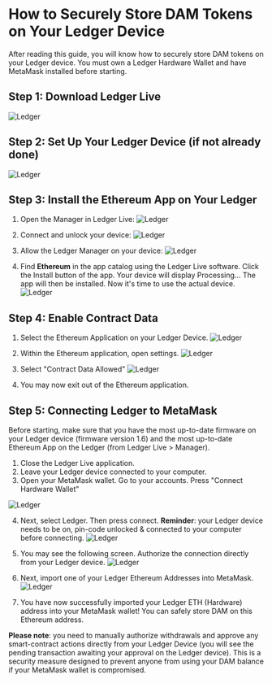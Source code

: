 # How to Securely Store DAM Tokens on Your Ledger Device

After reading this guide, you will know how to securely store DAM tokens on your Ledger device. You must own a Ledger Hardware Wallet and have MetaMask installed before starting.

## Step 1: Download Ledger Live

![Ledger](../../helpArticles/assets/images/pngs/ledger/ledger1.png#_maxWidth=350)

## Step 2: Set Up Your Ledger Device (if not already done) 

![Ledger](../../helpArticles/assets/images/pngs/ledger/ledger2.png#_maxWidth=350)

## Step 3: Install the Ethereum App on Your Ledger

1. Open the Manager in Ledger Live:
![Ledger](../../helpArticles/assets/images/pngs/ledger/ledger3.png#_maxWidth=350)

2. Connect and unlock your device:
![Ledger](../../helpArticles/assets/images/pngs/ledger/ledger4.png#_maxWidth=350)

3. Allow the Ledger Manager on your device:
![Ledger](../../helpArticles/assets/images/pngs/ledger/ledger5.png#_maxWidth=350)

4. Find **Ethereum** in the app catalog using the Ledger Live software. Click the Install button of the app. Your device will display Processing... The app will then be installed. Now it's time to use the actual device.
![Ledger](../../helpArticles/assets/images/pngs/ledger/ledger6.png)

## Step 4: Enable Contract Data

1. Select the Ethereum Application on your Ledger Device. 
![Ledger](../../helpArticles/assets/images/pngs/ledger/ledger7.jpg)

2. Within the Ethereum application, open settings. 
![Ledger](../../helpArticles/assets/images/pngs/ledger/ledger8.jpg)

3. Select "Contract Data Allowed"
![Ledger](../../helpArticles/assets/images/pngs/ledger/ledger9.jpg)

4. You may now exit out of the Ethereum application. 

## Step 5: Connecting Ledger to MetaMask

Before starting, make sure that you have the most up-to-date firmware on your Ledger device (firmware version 1.6) and the most up-to-date Ethereum App on the Ledger (from Ledger Live > Manager). 

1. Close the Ledger Live application.
2. Leave your Ledger device connected to your computer.
3. Open your MetaMask wallet. Go to your accounts. Press "Connect Hardware Wallet"

![Ledger](../../helpArticles/assets/images/pngs/ledger/ledger10.png#_maxWidth=350)

4. Next, select Ledger. Then press connect. **Reminder**: your Ledger device needs to be on, pin-code unlocked & connected to your computer before connecting. 
![Ledger](../../helpArticles/assets/images/pngs/ledger/ledger11.png#_maxWidth=350)

5. You may see the following screen. Authorize the connection directly from your Ledger device.
![Ledger](../../helpArticles/assets/images/pngs/ledger/ledger12.png#_maxWidth=350)

6. Next, import one of your Ledger Ethereum Addresses into MetaMask. 
![Ledger](../../helpArticles/assets/images/pngs/ledger/ledger13.png#_maxWidth=350)

7. You have now successfully imported your Ledger ETH (Hardware) address into your MetaMask wallet! You can safely store DAM on this Ethereum address.

**Please note**: you need to manually authorize withdrawals and approve any smart-contract actions directly from your Ledger Device (you will see the pending transaction awaiting your approval on the Ledger device). This is a security measure designed to prevent anyone from using your DAM balance if your MetaMask wallet is compromised. 